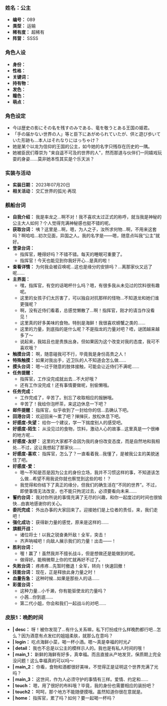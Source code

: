 ### 姓名：公主
* **编号：** 089
* **类型：** 运输
* **稀有度：** 超稀有
* **阵营：** SSSS


### 角色人设
* **身份：** 
* **性格：** 
* **关键词：** 
* **持有物：** 
* **发色：** 
* **瞳色：** 
* **萌点：** 


### 角色设定
* 今は歴史の影にその名を残すのみである、竜を敬うとある王国の姫君。
* 「手の届かない世界の人」等と臣下にあがめられていたが、供と遊び歩いていた形跡も…本人はそれなりにはっちゃけ？
* 她是某个以龙为信仰的王国的公主，如今她的名字只残存在历史的一隅。
* 她被臣民们尊崇为 "来自遥不可及的世界的人"，然而那道与伙伴们一同嬉戏玩耍的身姿......莫非她本性其实是个乐天派？


### 实装与活动
* **实装日期：** 2023年07月20日
* **相关活动：** 交汇世界的弧光·再现


### 舰船台词
* **自我介绍：** 我是率龙之…啊不对！我不喜欢太过正式的称呼，就当我是神秘的公主大人如何？个人觉得充满神秘感也挺不错的呢。
* **获取台词：** 咦？这里是…啊，嗯，为人之子，汝所求何物…啊，不用来这套吗？啊哈哈…初次见面，异国之人。我的名字是——嗯，随意点叫我“公主”就好。
* **登录台词：**
  * 指挥官，睡得好吗？不错不错。每天的睡眠可重要了。
  * 指挥官！今天也能见到你我好开心…是真的啦！
* **查看详情：** 为何我会被召唤呢…这也是缘分的安排吗？…离那家伙又远了呢……
* **主界面：**
  * 嘿，指挥官，有空的话喝杯什么吗？嗯，有很多我从未见过的饮料很有趣呢。
  * 这里的女孩子们太厉害了，可以独自对抗那样的怪物…不知道龙和她们谁更强呢？
  * 啊，没有近侍们看着，总感觉懒散了…啊！指挥官，刚才的请当作没看见！
  * 这里真的好多美味的食物。特别是海鲜！我很喜欢螃蟹之类的……
  * 这里的力量，到底指的是什么呢？不是指龙的力量对吧？唔，谜团越来越多了～
  * 说起来，我姑且也是贵族出身。但如果因为这个改变对我的态度，我可不喜欢哦？
* **触摸台词：** 啊，随意碰我可不行，毕竟我是身份高贵之人！
* **特殊触摸：** 如果对我出手，近卫队的人不知道会怎么做……
* **摸头台词：** 嗯～过于随意的肢体接触，可能会让近侍们不满呢……
* **任务提醒：**
  * 指挥官，工作没完成就出去…不大好哦？
  * 还有工作没完成！还有事情要做呢，别偷懒哦。
* **任务完成：**
  * 工作完成了，辛苦了。别忘了收取相应的报酬哦。
  * 辛苦了！我给你泡杯茶，来这边休息一下吧？
* **邮件提醒：** 指挥官，似乎收到了一封给你的信…去确认下吧。
* **回港台词：** 欢迎回来～累了吧？掸掸灰，放松休息下吧。
* **好感度-失望：** 给你一个建议，学一下揣度别人的感受吧。
* **好感度-陌生：** 从没见过的食物，饮料，激动人心的故事…这里真是一个很棒的地方呢…
* **好感度-友好：** 这里的大家都不会因为我的身份改变态度，而是自然地和我相处…不过，这让我想起了那家伙……
* **好感度-喜欢：** 指挥官，怎么了？一直看着我…我懂了，是被我公主的美貌迷住了吧。
* **好感度-爱：**
  * 嗯～不知是否是因为公主的身份立场，我并不习惯这样的事，不知道该怎么做…希望不用我说你就也察觉到这些的啦！？
  * 我觉得和你结下了真正的缘分，但我们的确生活在“不同的世界”。不过，即使事情无法改变，也不能只拘泥过去，必须要看向未来……
* **誓约台词：** 我对你所说的事情充满了无尽的兴趣，和你一起度过的时间也很愉快…由衷地感谢你的关心。
* **委托完成：** 外出办事的大家回来了。迎接她们是上位者的责任，来，我们走吧！
* **强化成功：** 获得新力量的感觉，原来是这样的……
* **旗舰开战：**
  * 诸位将士！以我之锐奋勇歼敌！全军，突击！
  * 齐声呐喊吧！向敌人展示我们的力量！出击——！
* **胜利台词：**
  * 喔！赢了！虽然我并不擅长战斗，但是想做还是能做到的呢。
  * 做得好。能稍微帮上你的忙就再好不过了。
* **失败台词：** 疼疼疼…先暂时撤退！全军，转向！快速回撤！
* **技能台词：** 现在，正是释放此身力量之时！
* **血量告急：** 这种时候…如果是那些人的话……
* **彩蛋台词：**
  * 这种力量…小千濑，你有能驱使龙的力量吗？
  * 小茜…你到底……
  * 第二代小姐，你会和我们一起战斗的对吧……


### 皮肤1：晩酌时间
* **| desc：** 呀！被你发现了…有什么关系嘛，私下打扮成什么样晚酌都行吧…怎么？因为酒意有点发红的姐姐柔肤，就那么在意吗？
* **| login：** 吃点海鲜小菜，喝一杯小酒。嗯～真是幸福的时光♪
* **| detail：** 我也不总是以公主的模样示人的。我也是有私人时间的哦！
* **| main_1：** 新鲜的海鲜有好多，真幸福。而且直接从产地发货，保质期上完全没问题！这么幸福真的可以吗～
* **| main_2：** 你看，食物和酒都很好美味，不觉得正是证明这个世界充满了光吗？
* **| main_3：** 这世间，作为人必须守护的事情有三样。爱情、约定和……
* **| touch：** 嗯，用了很好的布料哦？毕竟，我的身份也需要相应的装扮吧？
* **| touch2：** 呵呵，那个地方不能随便摸哦。虽然知道你很在意就是。
* **| home：** 指挥官，累了吗？如何？要一起喝一杯吗？
